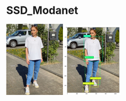 # SSD_Modanet

<img src="https://github.com/BlackeWhite/SSD_Modanet/blob/master/Examples/2020-06-23_17-31-49_UTC.jpg" width="30%" style="display:inline-block">
<img src="https://github.com/BlackeWhite/SSD_Modanet/blob/master/Examples/Cattura.PNG" width="30%" style="display:inline-block">
